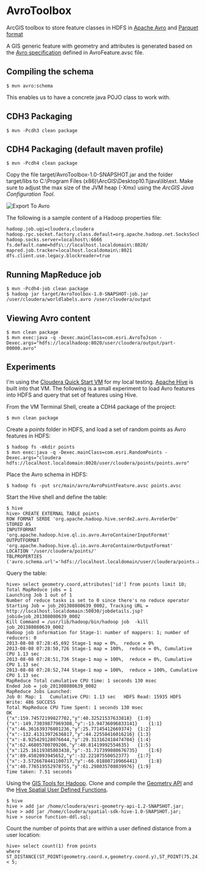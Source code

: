 AvroToolbox
===========

ArcGIS toolbox to store feature classes in HDFS in [Apache Avro](http://avro.apache.org) and [Parquet format](http://parquet.io)

A GIS generic feature with geometry and attributes is generated based on the [Avro specification](http://avro.apache.org/docs/current/spec.html) defined in AvroFeature.avsc file.

## Compiling the schema

    $ mvn avro:schema

This enables us to have a concrete java POJO class to work with.

## CDH3 Packaging

    $ mvn -Pcdh3 clean package

## CDH4 Packaging (default maven profile)

    $ mvn -Pcdh4 clean package

Copy the file target/AvroToolbox-1.0-SNAPSHOT.jar and the folder target/libs to C:\Program Files (x86)\ArcGIS\Desktop10.1\java\lib\ext.
Make sure to adjust the max size of the JVM heap (-Xmx) using the *ArcGIS Java Configuration Tool*.

![Export To Avro](https://dl.dropboxusercontent.com/u/2193160/ExportToAvro.png "Export To Avro")

The following is a sample content of a Hadoop properties file:

    hadoop.job.ugi=cloudera,cloudera
    hadoop.rpc.socket.factory.class.default=org.apache.hadoop.net.SocksSocketFactory
    hadoop.socks.server=localhost\:6666
    fs.default.name=hdfs\://localhost.localdomain\:8020/
    mapred.job.tracker=localhost.localdomain\:8021
    dfs.client.use.legacy.blockreader=true

## Running MapReduce job

    $ mvn -Pcdh4-job clean package
    $ hadoop jar target/AvroToolbox-1.0-SNAPSHOT-job.jar /user/cloudera/worldlabels.avro /user/cloudera/output

## Viewing Avro content

    $ mvn clean package
    $ mvn exec:java -q -Dexec.mainClass=com.esri.AvroToJson -Dexec.args="hdfs://localhadoop:8020/user/cloudera/output/part-00000.avro"

## Experiments

I'm using the [Cloudera Quick Start VM](http://www.cloudera.com/content/support/en/downloads/download-components/download-products.html?productID=F6mO278Rvo) for my local testing.
[Apache Hive](http://hive.apache.org/) is built into that VM.
The following is a small experiment to load Avro features into HDFS and query that set of features using Hive.

From the VM Terminal Shell, create a CDH4 package of the project:

    $ mvn clean package

Create a *points* folder in HDFS, and load a set of random points as Avro features in HDFS:

    $ hadoop fs -mkdir points
    $ mvn exec:java -q -Dexec.mainClass=com.esri.RandomPoints -Dexec.args="cloudera hdfs://localhost.localdomain:8020/user/cloudera/points/points.avro"

Place the Avro schema in HDFS:

    $ hadoop fs -put src/main/avro/AvroPointFeature.avsc points.avsc

Start the Hive shell and define the table:

    $ hive
    hive> CREATE EXTERNAL TABLE points
    ROW FORMAT SERDE 'org.apache.hadoop.hive.serde2.avro.AvroSerDe'
    STORED AS
    INPUTFORMAT  'org.apache.hadoop.hive.ql.io.avro.AvroContainerInputFormat'
    OUTPUTFORMAT 'org.apache.hadoop.hive.ql.io.avro.AvroContainerOutputFormat'
    LOCATION '/user/cloudera/points/'
    TBLPROPERTIES ('avro.schema.url'='hdfs://localhost.localdomain/user/cloudera/points.avsc');

Query the table:

    hive> select geometry.coord,attributes['id'] from points limit 10;
    Total MapReduce jobs = 1
    Launching Job 1 out of 1
    Number of reduce tasks is set to 0 since there's no reduce operator
    Starting Job = job_201308080639_0002, Tracking URL = http://localhost.localdomain:50030/jobdetails.jsp?jobid=job_201308080639_0002
    Kill Command = /usr/lib/hadoop/bin/hadoop job  -kill job_201308080639_0002
    Hadoop job information for Stage-1: number of mappers: 1; number of reducers: 0
    2013-08-08 07:28:45,692 Stage-1 map = 0%,  reduce = 0%
    2013-08-08 07:28:50,726 Stage-1 map = 100%,  reduce = 0%, Cumulative CPU 1.13 sec
    2013-08-08 07:28:51,736 Stage-1 map = 100%,  reduce = 0%, Cumulative CPU 1.13 sec
    2013-08-08 07:28:52,744 Stage-1 map = 100%,  reduce = 100%, Cumulative CPU 1.13 sec
    MapReduce Total cumulative CPU time: 1 seconds 130 msec
    Ended Job = job_201308080639_0002
    MapReduce Jobs Launched:
    Job 0: Map: 1   Cumulative CPU: 1.13 sec   HDFS Read: 15935 HDFS Write: 486 SUCCESS
    Total MapReduce CPU Time Spent: 1 seconds 130 msec
    OK
    {"x":159.74572199827702,"y":40.32521537633818}	{1:0}
    {"x":-149.73039877969308,"y":-13.94736096833141}	{1:1}
    {"x":46.361639376801236,"y":25.77145412669374}	{1:2}
    {"x":-132.41313972636817,"y":44.22558416016216}	{1:3}
    {"x":-8.925429128076644,"y":29.313162418474704}	{1:4}
    {"x":62.46805700709206,"y":40.81419992554635}	{1:5}
    {"x":125.16119385803438,"y":-31.717399080676735}	{1:6}
    {"x":89.4502093945652,"y":-32.22107550052377}	{1:7}
    {"x":-3.5726678441100717,"y":-66.01880710966441}	{1:8}
    {"x":40.776519552978755,"y":61.298035708039976}	{1:9}
    Time taken: 7.51 seconds

Using the [GIS Tools for Hadoop](https://github.com/Esri/gis-tools-for-hadoop).
Clone and compile the [Geometry API](https://github.com/Esri/geometry-api-java) and the [Hive Spatial User Defined Functions](https://github.com/Esri/spatial-framework-for-hadoop).

    $ hive
    hive > add jar /home/cloudera/esri-geometry-api-1.2-SNAPSHOT.jar;
    hive > add jar /home/cloudera/spatial-sdk-hive-1.0-SNAPSHOT.jar;
    hive > source function-ddl.sql;

Count the number of points that are within a user defined distance from a user location:

    hive> select count(1) from points
    where ST_DISTANCE(ST_POINT(geometry.coord.x,geometry.coord.y),ST_POINT(75,24)) < 5;
